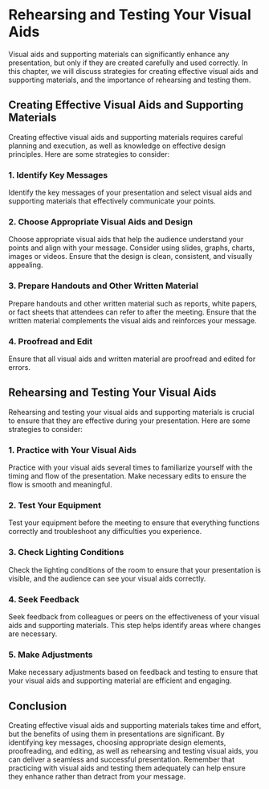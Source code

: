 Rehearsing and Testing Your Visual Aids
=================================================================================================

Visual aids and supporting materials can significantly enhance any presentation, but only if they are created carefully and used correctly. In this chapter, we will discuss strategies for creating effective visual aids and supporting materials, and the importance of rehearsing and testing them.

Creating Effective Visual Aids and Supporting Materials
-------------------------------------------------------

Creating effective visual aids and supporting materials requires careful planning and execution, as well as knowledge on effective design principles. Here are some strategies to consider:

### 1. Identify Key Messages

Identify the key messages of your presentation and select visual aids and supporting materials that effectively communicate your points.

### 2. Choose Appropriate Visual Aids and Design

Choose appropriate visual aids that help the audience understand your points and align with your message. Consider using slides, graphs, charts, images or videos. Ensure that the design is clean, consistent, and visually appealing.

### 3. Prepare Handouts and Other Written Material

Prepare handouts and other written material such as reports, white papers, or fact sheets that attendees can refer to after the meeting. Ensure that the written material complements the visual aids and reinforces your message.

### 4. Proofread and Edit

Ensure that all visual aids and written material are proofread and edited for errors.

Rehearsing and Testing Your Visual Aids
---------------------------------------

Rehearsing and testing your visual aids and supporting materials is crucial to ensure that they are effective during your presentation. Here are some strategies to consider:

### 1. Practice with Your Visual Aids

Practice with your visual aids several times to familiarize yourself with the timing and flow of the presentation. Make necessary edits to ensure the flow is smooth and meaningful.

### 2. Test Your Equipment

Test your equipment before the meeting to ensure that everything functions correctly and troubleshoot any difficulties you experience.

### 3. Check Lighting Conditions

Check the lighting conditions of the room to ensure that your presentation is visible, and the audience can see your visual aids correctly.

### 4. Seek Feedback

Seek feedback from colleagues or peers on the effectiveness of your visual aids and supporting materials. This step helps identify areas where changes are necessary.

### 5. Make Adjustments

Make necessary adjustments based on feedback and testing to ensure that your visual aids and supporting material are efficient and engaging.

Conclusion
----------

Creating effective visual aids and supporting materials takes time and effort, but the benefits of using them in presentations are significant. By identifying key messages, choosing appropriate design elements, proofreading, and editing, as well as rehearsing and testing visual aids, you can deliver a seamless and successful presentation. Remember that practicing with visual aids and testing them adequately can help ensure they enhance rather than detract from your message.
